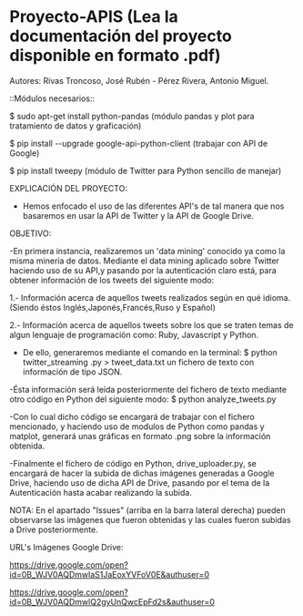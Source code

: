 # Proyecto-APIS (Lea la documentación del proyecto disponible en formato .pdf)

Autores: Rivas Troncoso, José Rubén - Pérez Rivera, Antonio Miguel.

::Módulos necesarios::

$ sudo apt-get install python-pandas   (módulo pandas y plot para tratamiento de datos y graficación)

$ pip install --upgrade google-api-python-client (trabajar con API de Google)

$ pip install tweepy  (módulo de Twitter para Python sencillo de manejar)

EXPLICACIÓN DEL PROYECTO:

- Hemos enfocado el uso de las diferentes API's de tal manera que nos basaremos en usar la API de Twitter y la API de Google Drive.


OBJETIVO:

-En primera instancia, realizaremos un 'data mining' conocido ya como la misma minería de datos. Mediante el data mining aplicado sobre Twitter haciendo uso de su API,y pasando por la autenticación claro está, para obtener información de los tweets del siguiente modo:

1.- Información acerca de aquellos tweets realizados según en qué idioma. (Siendo éstos Inglés,Japonés,Francés,Ruso y Español)

2.- Información acerca de aquellos tweets sobre los que se traten temas de algun lenguaje de programación como:
   Ruby, Javascript y Python.
   
- De ello, generaremos mediante el comando en la terminal: $ python twitter_streaming .py > tweet_data.txt 
  un fichero de texto con información de tipo JSON.

-Ésta información será leída posteriormente del fichero de texto mediante otro código en Python del siguiente modo:
 $ python analyze_tweets.py
 
-Con lo cual dicho código se encargará de trabajar con el fichero mencionado, y haciendo uso de modulos de Python como pandas y matplot, generará unas gráficas en formato .png sobre la información obtenida.

-Finalmente el fichero de código en Python, drive_uploader.py, se encargará de hacer la subida de dichas imágenes generadas a Google Drive, haciendo uso de dicha API de Drive, pasando por el tema de la Autenticación hasta acabar realizando la subida.


NOTA: En el apartado "Issues" (arriba en la barra lateral derecha)  pueden observarse las imágenes que fueron obtenidas y las cuales fueron subidas a Drive posteriormente.

URL's Imágenes Google Drive: 

https://drive.google.com/open?id=0B_WJV0AQDmwlaS1JaEoxYVFoV0E&authuser=0

https://drive.google.com/open?id=0B_WJV0AQDmwlQ2gyUnQwcEpFd2s&authuser=0
